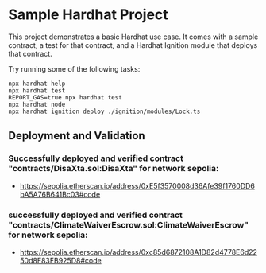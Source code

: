 # Sample Hardhat Project

This project demonstrates a basic Hardhat use case. It comes with a sample contract, a test for that contract, and a Hardhat Ignition module that deploys that contract.

Try running some of the following tasks:

```shell
npx hardhat help
npx hardhat test
REPORT_GAS=true npx hardhat test
npx hardhat node
npx hardhat ignition deploy ./ignition/modules/Lock.ts
```

## Deployment and Validation
### Successfully deployed and verified contract "contracts/DisaXta.sol:DisaXta" for network sepolia:
- https://sepolia.etherscan.io/address/0xE5f3570008d36Afe39f1760DD6bA5A76B641Bc03#code

### successfully deployed and verified contract "contracts/ClimateWaiverEscrow.sol:ClimateWaiverEscrow" for network sepolia:
- https://sepolia.etherscan.io/address/0xc85d6872108A1D82d4778E6d2250d8F83FB925D8#code
